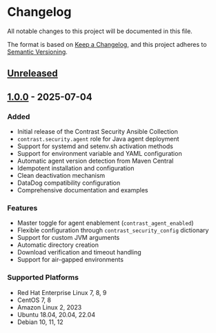 # Changelog

All notable changes to this project will be documented in this file.

The format is based on [Keep a Changelog](https://keepachangelog.com/en/1.0.0/),
and this project adheres to [Semantic Versioning](https://semver.org/spec/v2.0.0.html).

## [Unreleased]

## [1.0.0] - 2025-07-04

### Added
- Initial release of the Contrast Security Ansible Collection
- `contrast.security.agent` role for Java agent deployment
- Support for systemd and setenv.sh activation methods
- Support for environment variable and YAML configuration
- Automatic agent version detection from Maven Central
- Idempotent installation and configuration
- Clean deactivation mechanism
- DataDog compatibility configuration
- Comprehensive documentation and examples

### Features
- Master toggle for agent enablement (`contrast_agent_enabled`)
- Flexible configuration through `contrast_security_config` dictionary
- Support for custom JVM arguments
- Automatic directory creation
- Download verification and timeout handling
- Support for air-gapped environments

### Supported Platforms
- Red Hat Enterprise Linux 7, 8, 9
- CentOS 7, 8
- Amazon Linux 2, 2023
- Ubuntu 18.04, 20.04, 22.04
- Debian 10, 11, 12

[Unreleased]: https://github.com/Contrast-Security/ansible-collection-contrast/compare/v1.0.0...HEAD
[1.0.0]: https://github.com/Contrast-Security/ansible-collection-contrast/releases/tag/v1.0.0

